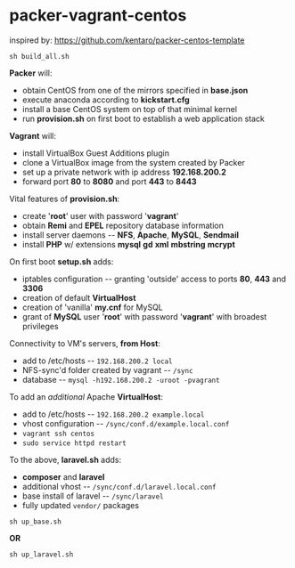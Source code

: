 packer-vagrant-centos
==========

inspired by:
https://github.com/kentaro/packer-centos-template

`sh build_all.sh`

**Packer** will:

* obtain CentOS from one of the mirrors specified in **base.json**
* execute anaconda according to **kickstart.cfg**
* install a base CentOS system on top of that minimal kernel
* run **provision.sh** on first boot to establish a web application stack

**Vagrant** will:

* install VirtualBox Guest Additions plugin
* clone a VirtualBox image from the system created by Packer
* set up a private network with ip address **192.168.200.2**
* forward port **80** to **8080** and port **443** to **8443**

Vital features of **provision.sh**:

* create '**root**' user with password '**vagrant**'
* obtain **Remi** and **EPEL** repository database information
* install server daemons -- **NFS**, **Apache**, **MySQL**, **Sendmail**
* install **PHP** w/ extensions **mysql** **gd** **xml** **mbstring** **mcrypt**

On first boot **setup.sh** adds:

* iptables configuration -- granting 'outside' access to ports **80**, **443** and **3306**
* creation of default **VirtualHost**
* creation of 'vanilla' **my.cnf** for MySQL
* grant of **MySQL** user '**root**' with password '**vagrant**' with broadest privileges

Connectivity to VM's servers, **from Host**:

* add to /etc/hosts -- `192.168.200.2 local`
* NFS-sync'd folder created by vagrant -- `/sync`
* database -- `mysql -h192.168.200.2 -uroot -pvagrant`

To add an *additional* Apache **VirtualHost**:

* add to /etc/hosts -- `192.168.200.2 example.local`
* vhost configuration -- `/sync/conf.d/example.local.conf`
* `vagrant ssh centos`
* `sudo service httpd restart`

To the above, **laravel.sh** adds:

* **composer** and **laravel**
* additional vhost -- `/sync/conf.d/laravel.local.conf`
* base install of laravel -- `/sync/laravel`
* fully updated `vendor/` packages

`sh up_base.sh`

**OR**

`sh up_laravel.sh`
